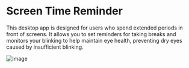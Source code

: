 # Screen Time Reminder

This desktop app is designed for users who spend extended periods in front of screens. It allows you to set reminders for taking breaks and monitors your blinking to help maintain eye health, preventing dry eyes caused by insufficient blinking.

![image](https://github.com/user-attachments/assets/86ae47ae-d9b9-4aed-aa26-66b59078701b)


